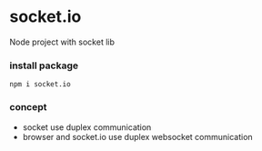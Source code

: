 # socket.io

Node project with socket lib

### install package

`npm i socket.io`

### concept

- socket use duplex communication
- browser and socket.io use duplex websocket communication
